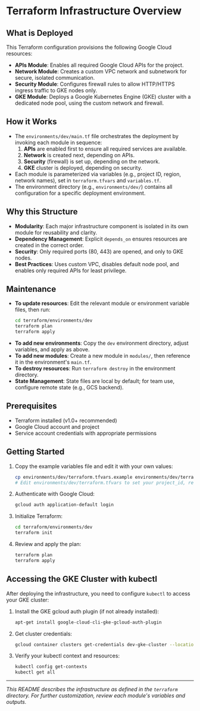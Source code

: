 # Terraform Infrastructure Overview

## What is Deployed

This Terraform configuration provisions the following Google Cloud resources:

- **APIs Module**: Enables all required Google Cloud APIs for the project.
- **Network Module**: Creates a custom VPC network and subnetwork for secure, isolated communication.
- **Security Module**: Configures firewall rules to allow HTTP/HTTPS ingress traffic to GKE nodes only.
- **GKE Module**: Deploys a Google Kubernetes Engine (GKE) cluster with a dedicated node pool, using the custom network and firewall.

## How it Works

- The `environments/dev/main.tf` file orchestrates the deployment by invoking each module in sequence:
  1. **APIs** are enabled first to ensure all required services are available.
  2. **Network** is created next, depending on APIs.
  3. **Security** (firewall) is set up, depending on the network.
  4. **GKE** cluster is deployed, depending on security.
- Each module is parameterized via variables (e.g., project ID, region, network names), set in `terraform.tfvars` and `variables.tf`.
- The environment directory (e.g., `environments/dev/`) contains all configuration for a specific deployment environment.

## Why this Structure

- **Modularity**: Each major infrastructure component is isolated in its own module for reusability and clarity.
- **Dependency Management**: Explicit `depends_on` ensures resources are created in the correct order.
- **Security**: Only required ports (80, 443) are opened, and only to GKE nodes.
- **Best Practices**: Uses custom VPC, disables default node pool, and enables only required APIs for least privilege.

## Maintenance

- **To update resources**: Edit the relevant module or environment variable files, then run:
  ```sh
  cd terraform/environments/dev
  terraform plan
  terraform apply
  ```
- **To add new environments**: Copy the `dev` environment directory, adjust variables, and apply as above.
- **To add new modules**: Create a new module in `modules/`, then reference it in the environment's `main.tf`.
- **To destroy resources**: Run `terraform destroy` in the environment directory.
- **State Management**: State files are local by default; for team use, configure remote state (e.g., GCS backend).

## Prerequisites

- Terraform installed (v1.0+ recommended)
- Google Cloud account and project
- Service account credentials with appropriate permissions

## Getting Started

1. Copy the example variables file and edit it with your own values:
   ```sh
   cp environments/dev/terraform.tfvars.example environments/dev/terraform.tfvars
   # Edit environments/dev/terraform.tfvars to set your project_id, region, and zone
   ```

2. Authenticate with Google Cloud:
   ```sh
   gcloud auth application-default login
   ```
3. Initialize Terraform:
   ```sh
   cd terraform/environments/dev
   terraform init
   ```
4. Review and apply the plan:
   ```sh
   terraform plan
   terraform apply
   ```

## Accessing the GKE Cluster with kubectl

After deploying the infrastructure, you need to configure `kubectl` to access your GKE cluster:

1. Install the GKE gcloud auth plugin (if not already installed):
   ```sh
   apt-get install google-cloud-cli-gke-gcloud-auth-plugin
   ```
2. Get cluster credentials:
   ```sh
   gcloud container clusters get-credentials dev-gke-cluster --location us-central1-a
   ```
3. Verify your kubectl context and resources:
   ```sh
   kubectl config get-contexts
   kubectl get all
   ```

---

_This README describes the infrastructure as defined in the `terraform` directory. For further customization, review each module's variables and outputs._ 